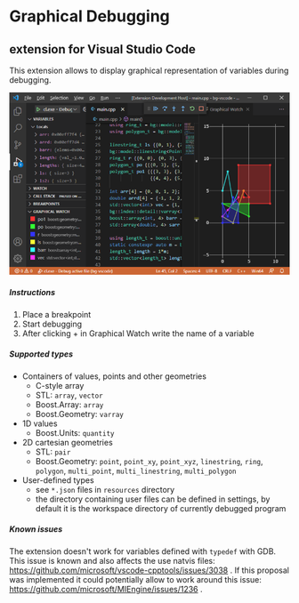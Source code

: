 # Graphical Debugging
## extension for Visual Studio Code

This extension allows to display graphical representation of variables during debugging.

![Graphical Debugging](resources/extension.png)

##### Instructions

1. Place a breakpoint
2. Start debugging
3. After clicking + in Graphical Watch write the name of a variable

##### Supported types

* Containers of values, points and other geometries
  * C-style array
  * STL: `array`, `vector`
  * Boost.Array: `array`
  * Boost.Geometry: `varray`
* 1D values
  * Boost.Units: `quantity`   
* 2D cartesian geometries
  * STL: `pair`
  * Boost.Geometry: `point`, `point_xy`, `point_xyz`, `linestring`, `ring`, `polygon`, `multi_point`, `multi_linestring`, `multi_polygon`
* User-defined types
  * see `*.json` files in `resources` directory
  * the directory containing user files can be defined in settings, by default it is the workspace directory of currently debugged program

##### Known issues

The extension doesn't work for variables defined with `typedef` with GDB. This issue is known and also affects the use natvis files: https://github.com/microsoft/vscode-cpptools/issues/3038 . If this proposal was implemented it could potentially allow to work around this issue: https://github.com/microsoft/MIEngine/issues/1236 .